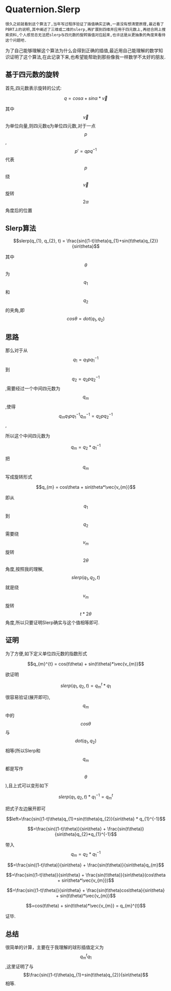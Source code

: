 <script type="text/javascript" async="" src="https://cdn.mathjax.org/mathjax/latest/MathJax.js?config=TeX-MML-AM_CHTML"> </script>

# Quaternion.Slerp
    很久之前就看到这个算法了,当年写过程序验证了插值确实正确,一直没有想清楚原理,最近看了PBRT上的说明,其中阐述了三维或二维的slerp,再扩展到四维并应用于四元数上,再结合网上搜索资料,个人感觉总无法把slerp与四元数的旋转插值对应起来,也许这是从更抽象的角度来看待这个问题吧.
为了自己能够理解这个算法为什么会得到正确的插值,最近用自己能理解的数学知识证明了这个算法,在此记录下来,也希望能帮助到那些像我一样数学不太好的朋友.

## 基于四元数的旋转
首先,四元数表示旋转的公式:

$$q = cos\alpha + sin\alpha*\vec{v}$$

其中$$\vec{v}$$为单位向量,则四元数q为单位四元数,对于一点$$p$$,$${p}'=qpq^{-1}$$ 代表$$p$$绕 $$\vec{v}$$ 旋转$$2\alpha$$角度后的位置

## Slerp算法

$$slerp(q_{1}, q_{2}, t) = \frac{sin((1-t)\theta)q_{1}+sin(t\theta)q_{2}}{sin\theta}$$

其中$$\theta$$为$$q_{1}$$和$$q_{2}$$的夹角,即$$cos\theta = dot(q_{1}, q_{2})$$

## 思路

那么对于从$$q_{1} = q_{1}pq_{1}^{-1}$$到$$q_{2} = q_{2}pq_{2}^{-1}$$,需要经过一个中间四元数为$$q_{m}$$,使得$$q_{m}q_{1}pq_{1}^{-1}q_{m}^{-1} = q_{2}pq_{2}^{-1}$$,

所以这个中间四元数为

$$q_{m} = q_{2} * q_{1}^{-1}$$

把$$q_{m}$$写成旋转形式

$$q_{m} = cos\theta + sin\theta*\vec{v_{m}}$$

即从$$q_{1}$$到$$q_{2}$$需要绕$$v_{m}$$旋转$$2\theta$$角度,按照我的理解,$$slerp(q_{1}, q_{2}, t)$$就是绕$$v_{m}$$旋转$$t*2\theta$$角度,所以只要证明Slerp确实与这个值相等即可.

## 证明

为了方便,如下定义单位四元数的指数形式

$$q_{m}^{t} = cos(t\theta) + sin(t\theta)*\vec{v_{m}}$$

欲证明

$$slerp(q_{1}, q_{2}, t) = q_{m}^{t} * q_{1}$$

很容易验证(展开即可),$$q_{m}$$中的$$cos\theta$$与$$dot(q_{1}, q_{2})$$相等(所以Slerp和$$q_{m}$$都是写作$$\theta$$),且上式可以变形如下  
   
$$slerp(q_{1}, q_{2}, t) * q_{1}^{-1} = q_{m}^{t}$$  
     
把式子左边展开即可
  
$$left=\frac{sin((1-t)\theta)q_{1}+sin(t\theta)q_{2}}{sin\theta} * q_{1}^{-1}$$  

$$=\frac{sin((1-t)\theta)}{sin\theta} + \frac{sin(t\theta)}{sin\theta}q_{2}*q_{1}^{-1}$$  

带入$$q_{m} = q_{2} * q_{1}^{-1}$$  
  
$$=\frac{sin((1-t)\theta)}{sin\theta} + \frac{sin(t\theta)}{sin\theta}q_{m}$$  
  
$$=\frac{sin((1-t)\theta)}{sin\theta} + \frac{sin(t\theta)}{sin\theta}(cos\theta + sin\theta*\vec{v_{m}})$$  
  
$$=\frac{sin((1-t)\theta)}{sin\theta} + \frac{sin(t\theta)cos\theta}{sin\theta} + sin(t\theta)*\vec{v_{m}}$$  
    
$$=cos(t\theta) + sin(t\theta)*\vec{v_{m}} = q_{m}^{t}$$  

证毕.
  
## 总结

很简单的计算，主要在于我理解的球形插值定义为$$q_{m}^{t}q_{1}$$,这里证明了与$$\frac{sin((1-t)\theta)q_{1}+sin(t\theta)q_{2}}{sin\theta}$$相等.